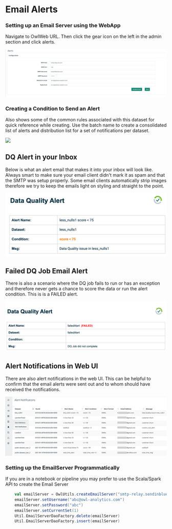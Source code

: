 # Email Alerts

### Setting up an Email Server using the WebApp

Navigate to OwlWeb URL.  Then click the gear icon on the left in the admin section and click alerts.

![](../.gitbook/assets/dq-alert-email-server.png)

### Creating a Condition to Send an Alert

Also shows some of the common rules associated with this dataset for quick reference while creating. Use the batch name to create a consolidated list of alerts and distribution list for a set of notifications per dataset.

![](<../.gitbook/assets/Screen Recording 2022-03-21 at 4.40.31 PM.gif>)

## DQ Alert in your Inbox

Below is what an alert email that makes it into your inbox will look like.  Always smart to make sure your email client didn't mark it as spam and that the SMTP was setup properly.  Some email clients automatically strip images therefore we try to keep the emails light on styling and straight to the point.

![](<../.gitbook/assets/Screen Shot 2021-08-11 at 9.46.48 PM.png>)

## Failed DQ Job Email Alert

There is also a scenario where the DQ job fails to run or has an exception and therefore never gets a chance to score the data or run the alert condition.  This is is a FAILED alert.

![](<../.gitbook/assets/Screen Shot 2021-08-25 at 10.07.43 AM.png>)

## Alert Notifications in Web UI

There are also alert notifications in the web UI.  This can be helpful to confirm that the email alerts were sent out and to whom should have received the notifications.&#x20;

![](<../.gitbook/assets/Screen Shot 2021-08-12 at 8.03.07 AM.png>)

### Setting up the EmailServer Programmatically

If you are in a notebook or pipeline you may prefer to use the Scala/Spark API to create the Email Server&#x20;

```scala
    val emailServer = OwlUtils.createEmailServer("smtp-relay.sendinblue.com", 587)
    emailServer.setUsername("abc@owl-analytics.com")
    emailServer.setPassword("abc")
    emailServer.setCurrentSet(1)
    Util.EmailServerDaoFactory.delete(emailServer)
    Util.EmailServerDaoFactory.insert(emailServer)
```
